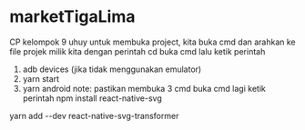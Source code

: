 # marketTigaLima
CP kelompok 9 uhuy
untuk membuka project, kita buka cmd dan arahkan ke file projek milik kita dengan perintah cd 
buka cmd lalu ketik perintah 
1.  adb devices (jika tidak menggunakan emulator)
2.  yarn start 
3.  yarn android
note: pastikan membuka 3 cmd
buka cmd lagi 
ketik perintah npm install react-native-svg 

yarn add --dev react-native-svg-transformer

